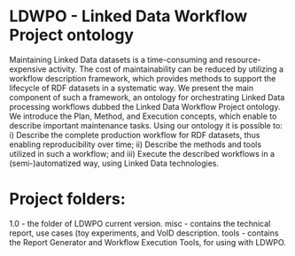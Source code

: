 LDWPO - Linked Data Workflow Project ontology
====

Maintaining Linked Data datasets is a time-consuming and resource-expensive activity. The cost of maintainability can be reduced by utilizing a workflow description framework, which provides methods to support the lifecycle of RDF datasets in a systematic way. We present the main component of such a framework, an ontology for orchestrating Linked Data processing workflows dubbed the Linked Data Workflow Project ontology. We introduce the Plan, Method, and Execution concepts, which enable to describe important maintenance tasks. Using our ontology it is possible to: i) Describe the complete production workflow for RDF datasets, thus enabling reproducibility over time; ii) Describe the methods and tools utilized in such a workflow; and iii) Execute the described workflows in a (semi-)automatized way, using Linked Data technologies.


Project folders:
====
1.0 - the folder of LDWPO current version. 
misc - contains the technical report, use cases (toy experiments, and VoID description.
tools - contains the Report Generator and Workflow Execution Tools, for using with LDWPO. 
